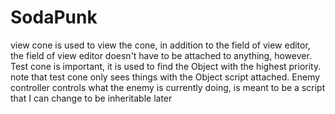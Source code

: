 # SodaPunk
view cone is used to view the cone, in addition to the field of view editor, the field of view editor doesn't have to be attached to anything, however.
Test cone is important, it is used to find the Object with the highest priority.
note that test cone only sees things with the Object script attached.
Enemy controller controls what the enemy is currently doing, is meant to be a script that I can change to be inheritable later
